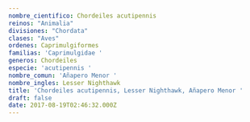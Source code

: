 ```yaml
---
nombre_cientifico: Chordeiles acutipennis
reinos: "Animalia"
divisiones: "Chordata"
clases: "Aves"
ordenes: Caprimulgiformes
familias: 'Caprimulgidae '
generos: Chordeiles
especie: 'acutipennis '
nombre_comun: 'Añapero Menor '
nombre_ingles: Lesser Nighthawk
title: 'Chordeiles acutipennis, Lesser Nighthawk, Añapero Menor '
draft: false
date: 2017-08-19T02:46:32.000Z
---
```



